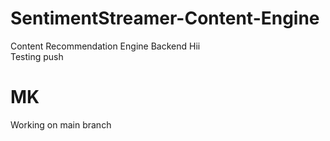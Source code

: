 # SentimentStreamer-Content-Engine
Content Recommendation Engine Backend
Hii<br>
Testing push<br>

<h1>MK<br></h1>
Working on main branch<br>


